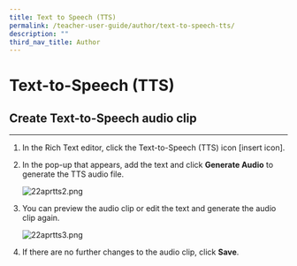 ```yaml
---
title: Text to Speech (TTS)
permalink: /teacher-user-guide/author/text-to-speech-tts/
description: ""
third_nav_title: Author
---
```

<h1 id="text-to-speech-tts-">Text-to-Speech (TTS)</h1>
<h2 id="create-text-to-speech-audio-clip">Create Text-to-Speech audio clip</h2>
<hr>
<ol>
<li>In the Rich Text editor, click the Text-to-Speech (TTS) icon [insert icon].</li>
<li><p>In the pop-up that appears, add the text and click <strong>Generate Audio</strong> to generate the TTS audio file.</p>
<p> <img alt="22aprtts2.png" src="https://s3-us-west-2.amazonaws.com/secure.notion-static.com/cae4e6ae-7917-4fa0-80c3-babc20972814/22aprtts2.png"></p>
</li>
<li><p>You can preview the audio clip or edit the text and generate the audio clip again. </p>
<p> <img alt="22aprtts3.png" src="https://s3-us-west-2.amazonaws.com/secure.notion-static.com/e04e44fb-237e-4590-a0ae-cf4ac117c146/22aprtts3.png"></p>
</li>
<li><p>If there are no further changes to the audio clip, click <strong>Save</strong>.</p>
</li>
</ol>